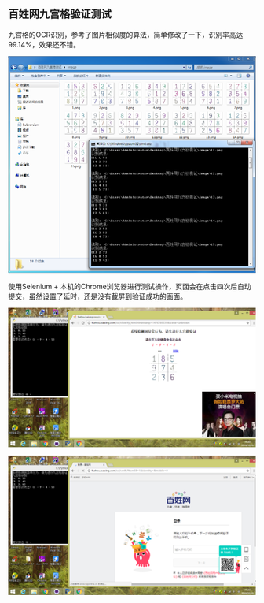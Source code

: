 ## 百姓网九宫格验证测试 ##

九宫格的OCR识别，参考了图片相似度的算法，简单修改了一下，识别率高达 99.14%，效果还不错。

![OCR识别测试](../Pic/sp20161017_162950.png)

使用Selenium + 本机的Chrome浏览器进行测试操作，页面会在点击四次后自动提交，虽然设置了延时，还是没有截屏到验证成功的画面。

![Selenium](../Pic/sp20161018_192052.png)

![Selenium](../Pic/sp20161018_192100.png)